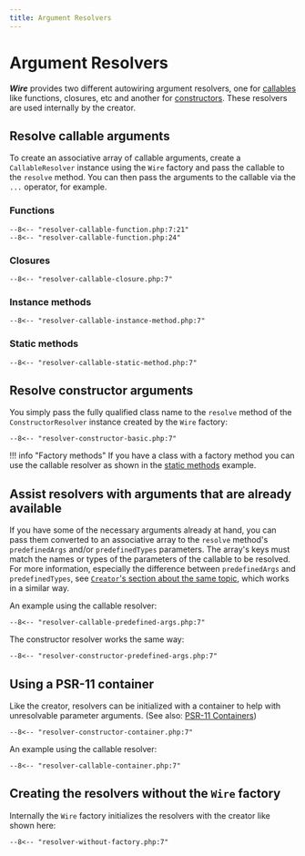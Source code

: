 ```yaml
---
title: Argument Resolvers
---
```

Argument Resolvers
==================

***Wire*** provides two different autowiring argument resolvers, one for
[callables](#resolve-callable-arguments) like functions, closures, etc and
another for [constructors](#resolve-constructor-arguments). These resolvers
are used internally by the creator.

Resolve callable arguments
--------------------------

To create an associative array of callable arguments, create
a `CallableResolver` instance using the `Wire` factory and pass the callable to
the `resolve` method. You can then pass the arguments to the
callable via the `...` operator, for example.

### Functions

```
--8<-- "resolver-callable-function.php:7:21"
--8<-- "resolver-callable-function.php:24"
```

### Closures

```
--8<-- "resolver-callable-closure.php:7"
```

### Instance methods

```
--8<-- "resolver-callable-instance-method.php:7"
```

### Static methods

```
--8<-- "resolver-callable-static-method.php:7"
```

Resolve constructor arguments
-----------------------------

You simply pass the fully qualified class name to the `resolve` method of the
`ConstructorResolver` instance created by the `Wire` factory:

```
--8<-- "resolver-constructor-basic.php:7"
```
!!! info "Factory methods"
    If you have a class with a factory method you can use the callable resolver as
    shown in the [static methods](#static-methods) example.

Assist resolvers with arguments that are already available
----------------------------------------------------------

If you have some of the necessary arguments already at hand, you can pass them
converted to an associative array to the `resolve` method's `predefinedArgs`
and/or `predefinedTypes` parameters. The array's keys must match the names or types of
the parameters of the callable to be resolved.  
For more information, especially the difference between
`predefinedArgs` and `predefinedTypes`, see [`Creator`'s section about the same
topic](/creator/#assist-the-creator-with-arguments-that-are-already-available),
which works in a similar way.

An example using the callable resolver:

```
--8<-- "resolver-callable-predefined-args.php:7"
```

The constructor resolver works the same way:

```
--8<-- "resolver-constructor-predefined-args.php:7"
```

Using a PSR-11 container
------------------------

Like the creator, resolvers can be initialized with a container to help with
unresolvable parameter arguments. (See also: [PSR-11
Containers](containers.md)) 

```
--8<-- "resolver-constructor-container.php:7"
```

An example using the callable resolver:

```
--8<-- "resolver-callable-container.php:7"
```


Creating the resolvers without the `Wire` factory
-------------------------------------------------

Internally the `Wire` factory initializes the resolvers with the creator like shown here:

```
--8<-- "resolver-without-factory.php:7"
```
